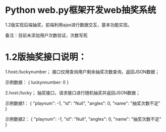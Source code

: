 ﻿
# Python web.py框架开发web抽奖系统

1.2版实现后端抽奖，前端利用ajax进行数据交互，基本功能实现。

备注：目前未添加用户次数验证，次数写死


# 1.2版抽奖接口说明：
1.host:/luckynumber；
接口仅用查询用户剩余抽奖次数查询，返回JSON数据；

示例数据：
	{
		luckynnumber: 0
	}
	
2.host:/lucky；
抽奖接口，请求接口进行随机抽奖并返回JSON数据；

示例数据1：
	{
	  "playnum": -1, 
	  "id": "Null", 
	  "angles": 0, 
	  "name": "抽奖次数不足"
	}	

	
示例数据2：
	{
	  "playnum": -1, 
	  "id": "Null", 
	  "angles": 0, 
	  "name": "抽奖次数不足"
	}	
